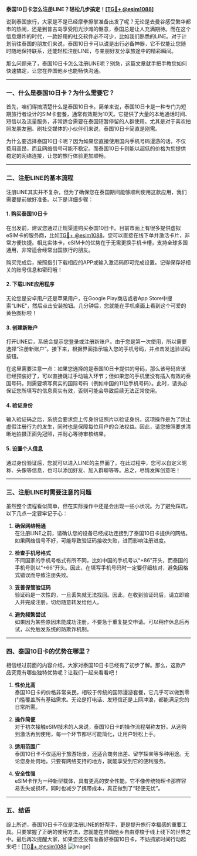 **泰国10日卡怎么注册LINE？轻松几步搞定！[[TG💪+ @esim1088](https://t.me/s/esim1088)]**

说到泰国旅行，大家是不是已经摩拳擦掌准备出发了呢？无论是去曼谷感受繁华都市的热闹，还是到普吉岛享受阳光沙滩的惬意，泰国总是让人充满期待。而在这个信息爆炸的时代，一款好用的社交软件必不可少，比如我们熟悉的LINE。对于计划前往泰国的朋友们来说，泰国10日卡可以说是出行必备神器，它不仅能让您随时随地保持联系，还能轻松注册LINE，与亲朋好友分享旅途中的精彩瞬间。

那么问题来了，泰国10日卡怎么注册LINE呢？别急，这篇文章就手把手教您如何快速搞定，让您在异国他乡也能畅快沟通。

---

### **一、什么是泰国10日卡？为什么需要它？**

首先，咱们得搞清楚什么是泰国10日卡。简单来说，泰国10日卡是一种专门为短期旅行者设计的SIM卡套餐，通常有效期为10天。它提供了大量的本地通话时间、短信以及流量服务，非常适合需要在泰国短暂停留的人群使用。尤其是对于喜欢拍照发朋友圈、刷社交媒体的小伙伴们来说，泰国10日卡简直是刚需。

为什么要选择泰国10日卡呢？因为如果您直接使用国内手机号码漫游的话，不仅费用高昂，而且网络信号可能不稳定。而泰国10日卡则能以超低的价格为您提供稳定的网络连接，让您的旅行体验更加顺畅。

---

### **二、注册LINE的基本流程**

注册LINE其实并不复杂，但为了确保您在泰国期间能够顺利使用这款应用，我们需要提前做好准备。以下是详细步骤：

#### **1. 购买泰国10日卡**
在出发前，建议您通过正规渠道购买泰国10日卡。目前市面上有很多提供虚拟eSIM卡的服务商，比如[TG💪+ @esim1088](https://t.me/s/esim1088)，您可以直接在线下单并激活卡片，非常方便快捷。相比实体卡，eSIM卡的优势在于无需更换手机卡槽，支持全球多国通用，非常适合经常出国旅行的朋友。

购买完成后，按照指引下载相应的APP或输入激活码即可完成设置。记得保存好相关的账号信息和密码哦！

#### **2. 下载LINE应用程序**
无论您是安卓用户还是苹果用户，在Google Play商店或者App Store中搜索“LINE”，然后点击安装按钮。几分钟后，您就能在手机桌面上看到这个可爱的黄色图标啦！

#### **3. 创建新账户**
打开LINE后，系统会提示您登录或注册新账户。由于您是第一次使用，所以需要选择“注册新账户”。接下来，根据界面指示输入您的手机号码，并点击发送验证码按钮。

在这里需要注意一点：如果您选择的是泰国10日卡提供的号码，那么该号码应该已经预装好了，可以直接跳过手动输入环节；但如果您的手机里没有插入有效的泰国号码，则需要填写真实的国际号码（例如中国的11位手机号码）。此时，请务必保证您所填写的信息真实有效，否则可能会导致后续无法正常使用。

#### **4. 验证身份**
输入验证码之后，系统会要求您上传身份证照片以验证身份。这项操作是为了防止虚假注册行为的发生，同时也是保障每位用户的合法权益。因此，请您按照要求清晰地拍摄正面免冠照，并耐心等待审核结果。

#### **5. 设置个人信息**
通过身份验证后，您就可以进入LINE的主界面了。在此过程中，您可以自定义昵称、头像等信息，也可以添加好友、加入群聊等等。总之，尽情发挥创意吧！

---

### **三、注册LINE时需要注意的问题**

虽然整个流程看似简单，但在实际操作中还是会出现一些小状况。为了避免踩坑，以下几点一定要牢记于心：

1. **确保网络畅通**  
   在注册LINE之前，请确认您的设备已经成功连接到了泰国10日卡提供的网络。如果网络信号不好，可能导致验证码接收失败，进而影响注册进度。

2. **检查手机号格式**  
   不同国家的手机号格式有所不同，比如中国的手机号以“+86”开头，而泰国的手机号则以“+66”开头。因此，在填写手机号码时一定要仔细核对，避免因格式错误而导致注册失败。

3. **妥善保管验证码**  
   验证码是一次性的，一旦丢失就无法找回。因此，在收到验证码后，请立即输入并完成注册，切勿随意转发给他人。

4. **避免频繁尝试**  
   如果因为某些原因未能成功注册，不要急于重复提交申请。可以稍作休息后再试，以免触发系统的防欺诈机制。

---

### **四、泰国10日卡的优势在哪里？**

相信经过前面的内容介绍，大家对泰国10日卡已经有了初步了解。那么，这款产品究竟有哪些独特优势呢？让我们一起来看看吧！

1. **性价比高**  
   泰国10日卡的价格非常亲民，相较于传统的国际漫游套餐，它几乎可以做到零门槛覆盖所有基础需求。无论是打电话、发短信还是上网冲浪，都能满足您的日常所需。

2. **操作简便**  
   对于初次接触eSIM技术的人来说，泰国10日卡的操作流程堪称友好。从选购到激活再到使用，每一个环节都尽可能简化，让用户轻松上手。

3. **适用范围广**  
   泰国10日卡不仅适用于旅游场景，还适合商务出差、留学探亲等多种用途。无论您身处何地，只要有网络支持的地方，就能享受到它的便利服务。

4. **安全性强**  
   eSIM卡作为一种新型载体，具有更高的安全性能。它不像传统物理卡那样容易丢失或损坏，同时也减少了携带成本，真正做到了“轻便无忧”。

---

### **五、结语**

综上所述，泰国10日卡不仅是注册LINE的好帮手，更是提升旅行幸福感的重要工具。只要掌握了正确的使用方法，您就能在异国他乡自由穿梭于线上线下的世界之中。最后再次提醒大家，如果您还没有准备好泰国10日卡，不妨抓紧时间行动起来吧！[[TG💪+ @esim1088](https://t.me/s/esim1088) ![Image](https://i.postimg.cc/4NQfJmqS/Snipaste-2025-05-13-00-14-12.png)]